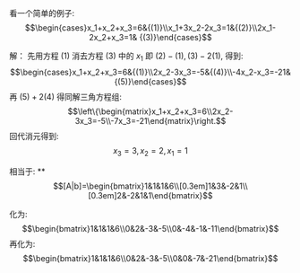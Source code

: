 看一个简单的例子:
$$\begin{cases}x_1+x_2+x_3=6&{(1)}\\x_1+3x_2-2x_3=1&{(2)}\\2x_1-2x_2+x_3=1& {(3)}\end{cases}$$

 解：
 先用方程 (1) 消去方程 ${(3)}$ 中的 $x_{1}$ 
 即 $(2) - (1),(3)-2(1)$, 得到:
 $$\begin{cases}x_1+x_2+x_3=6&{(1)}\\2x_2-3x_3=-5&{(4)}\\-4x_2-x_3=-21&{(5)}\end{cases}$$
再 $(5)+2(4)$ 得同解三角方程组:
$$\left\{\begin{matrix}x_1+x_2+x_3=6\\2x_2-3x_3=-5\\-7x_3=-21\end{matrix}\right.$$
回代消元得到:
$$x_3=3,x_2=2,x_1=1$$

相当于:
**$$[A|b]=\begin{bmatrix}1&1&1&6\\[0.3em]1&3&-2&1\\[0.3em]2&-2&1&1\end{bmatrix}$$

化为:
$$\begin{bmatrix}1&1&1&6\\0&2&-3&-5\\0&-4&-1&-11\end{bmatrix}$$
再化为:
$$\begin{bmatrix}1&1&1&6\\0&2&-3&-5\\0&0&-7&-21\end{bmatrix}$$